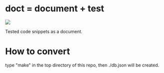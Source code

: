 doct = document + test
====
<a href="http://travis-ci.org/kengonakajima/doct"><img src="https://secure.travis-ci.org/kengonakajima/doct.png"></a>

Tested code snippets as a document.


How to convert
====
type "make" in the top directory of this repo, then ./db.json will be created.


